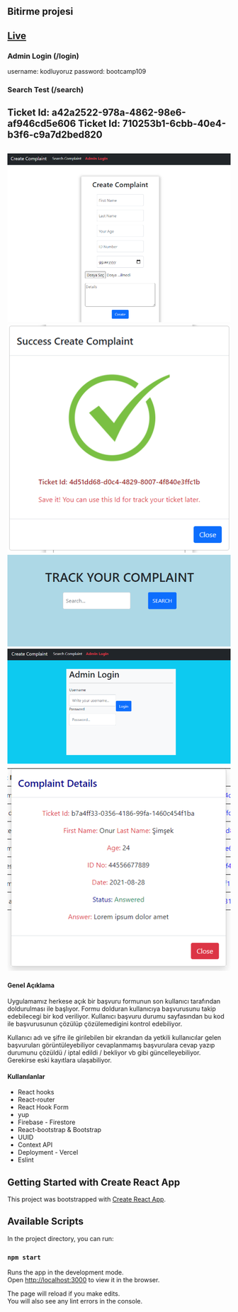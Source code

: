 ## Bitirme projesi

[Live](https://graduation-project-onursimsekkk.vercel.app/complaint "Ticket App")
---
### Admin Login (/login)

username: kodluyoruz
password: bootcamp109

### Search Test (/search)
Ticket Id: a42a2522-978a-4862-98e6-af946cd5e606
Ticket Id: 710253b1-6cbb-40e4-b3f6-c9a7d2bed820
---
![Proje Resmi](./public/project_img/complaint.png)
![Proje Resmi](public/project_img/success.png)
![Proje Resmi](public/project_img/search.png)
![Proje Resmi](public/project_img/login.png)
![Proje Resmi](public/project_img/detail.png)
---
#### Genel Açıklama

Uygulamamız herkese açık bir başvuru formunun son kullanıcı tarafından doldurulması ile başlıyor. 
Formu dolduran kullanıcıya başvurusunu takip edebilecegi bir kod veriliyor. Kullanıcı başvuru durumu sayfasından bu kod ile başvurusunun çözülüp çözülemedigini kontrol edebiliyor. 

Kullanıcı adı ve şifre ile girilebilen bir ekrandan da yetkili kullanıcılar gelen başvuruları görüntüleyebiliyor cevaplanmamış başvurulara cevap yazıp durumunu çözüldü / iptal edildi / bekliyor vb gibi güncelleyebiliyor. Gerekirse eski kayıtlara ulaşabiliyor.


#### Kullanılanlar

- React hooks
- React-router
- React Hook Form
- yup
- Firebase - Firestore
- React-bootstrap & Bootstrap
- UUID
- Context API
- Deployment - Vercel
- Eslint

## Getting Started with Create React App

This project was bootstrapped with [Create React App](https://github.com/facebook/create-react-app).

## Available Scripts

In the project directory, you can run:

### `npm start`

Runs the app in the development mode.\
Open [http://localhost:3000](http://localhost:3000) to view it in the browser.

The page will reload if you make edits.\
You will also see any lint errors in the console.

